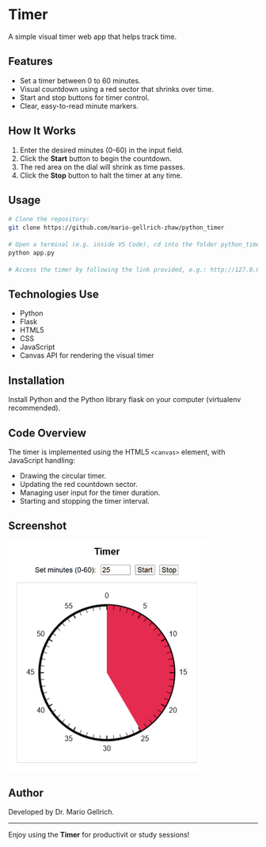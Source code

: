# Timer

A simple visual timer web app that helps track time.

## Features
- Set a timer between 0 to 60 minutes.
- Visual countdown using a red sector that shrinks over time.
- Start and stop buttons for timer control.
- Clear, easy-to-read minute markers.

## How It Works
1. Enter the desired minutes (0-60) in the input field.
2. Click the **Start** button to begin the countdown.
3. The red area on the dial will shrink as time passes.
4. Click the **Stop** button to halt the timer at any time.

## Usage
```bash
# Clone the repository: 
git clone https://github.com/mario-gellrich-zhaw/python_timer

# Open a terminal (e.g. inside VS Code), cd into the folder python_timer and run:
python app.py

# Access the timer by following the link provided, e.g.: http://127.0.0.1:5000.
```

## Technologies Use
- Python
- Flask
- HTML5
- CSS
- JavaScript
- Canvas API for rendering the visual timer

## Installation
Install Python and the Python library flask on your computer (virtualenv recommended).

## Code Overview
The timer is implemented using the HTML5 `<canvas>` element, with JavaScript handling:
- Drawing the circular timer.
- Updating the red countdown sector.
- Managing user input for the timer duration.
- Starting and stopping the timer interval.

## Screenshot
<img src="static/timer_screenshot.png" alt="Timer Preview" width="400">

## Author
Developed by Dr. Mario Gellrich.

---

Enjoy using the **Timer** for productivit or study sessions!
